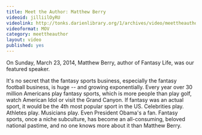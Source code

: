 ```yaml
---
title: Meet the Author: Matthew Berry
videoid: jilliilOyRU
videolink: http://tonks.darienlibrary.org/1/archives/video/meettheauthor/20140323_matthew_berry.mov
videoformat: MOV
category: meettheauthor
layout: video
published: yes
---
```


On Sunday, March 23, 2014, Matthew Berry, author of Fantasy Life, was our featured speaker. 

It's no secret that the fantasy sports business, especially the fantasy football business, is huge -- and growing exponentially. Every year over 30 million Americans play fantasy sports, which is more people than play golf, watch American Idol or visit the Grand Canyon. If fantasy was an actual sport, it would be the 4th most popular sport in the US. Celebrities play. Athletes play. Musicians play. Even President Obama's a fan. Fantasy sports, once a niche subculture, has become an all-consuming, beloved national pastime, and no one knows more about it than Matthew Berry.
